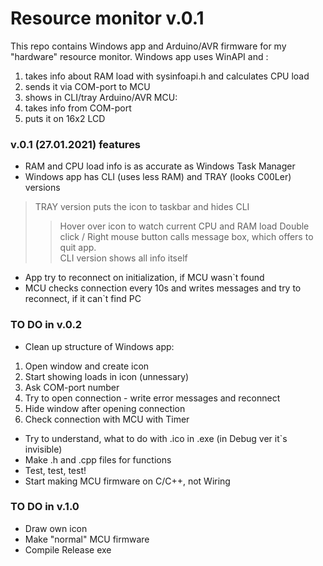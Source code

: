 # Resource monitor v.0.1
This repo contains Windows app and Arduino/AVR firmware for my "hardware" resource monitor.
Windows app uses WinAPI and : 
1. takes info about RAM load with sysinfoapi.h and calculates CPU load
2. sends it via COM-port to MCU
3. shows in CLI/tray
Arduino/AVR MCU:
1. takes info from COM-port
2. puts it on 16x2 LCD

### v.0.1 (27.01.2021) features
* RAM and CPU load info is as accurate as Windows Task Manager
* Windows app has CLI (uses less RAM) and TRAY (looks C00Ler) versions  
> TRAY version puts the icon to taskbar and hides CLI
>> Hover over icon to watch current CPU and RAM load
>> Double click / Right mouse button calls message box, which offers to quit app.  
> CLI version shows all info itself
* App try to reconnect on initialization, if MCU wasn`t found
* MCU checks connection every 10s and writes messages and try to reconnect, if it can`t find PC

### TO DO in v.0.2
* Clean up structure of Windows app:
1. Open window and create icon
2. Start showing loads in icon (unnessary)
3. Ask COM-port number
4. Try to open connection - write error messages and reconnect
5. Hide window after opening connection
6. Check connection with MCU with Timer
* Try to understand, what to do with .ico in .exe (in Debug ver it`s invisible)
* Make .h and .cpp files for functions
* Test, test, test!
* Start making MCU firmware on C/C++, not Wiring

### TO DO in v.1.0
* Draw own icon
* Make "normal" MCU firmware
* Compile Release exe
